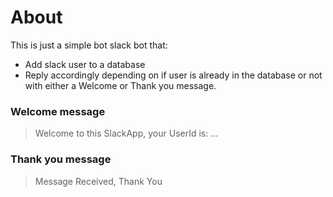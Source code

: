 # About
This is just a simple bot slack bot that:

* Add slack user to a database
* Reply accordingly depending on if user is already in the database or not with either a Welcome or Thank you message. 

### Welcome message
> Welcome to this SlackApp, your UserId is: ...

### Thank you message
> Message Received, Thank You

